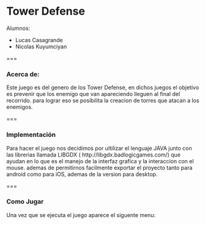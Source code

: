 Tower Defense
===

Alumnos:
* Lucas Casagrande
* Nicolas Kuyumciyan

===
<h3>Acerca de:</h3>
Este juego es del genero de los Tower Defense, en dichos juegos el objetivo es prevenir que los enemigo que van apareciendo lleguen al final del recorrido. para lograr eso se posibilita la creacion de torres que atacan a los enemigos.

===

<h3>Implementación</h3>
Para hacer el juego nos decidimos por ultilizar el lenguaje JAVA junto con las librerias llamada LIBGDX ( http://libgdx.badlogicgames.com/) que ayudan en lo que es el manejo de la interfaz grafica y la interaccion con el mouse. ademas de permitirnos facilmente exportar el proyecto tanto para android como para iOS, ademas de la version para desktop.

===

<h3>Como Jugar</h3>
Una vez que se ejecuta el juego aparece el siguente menu:

